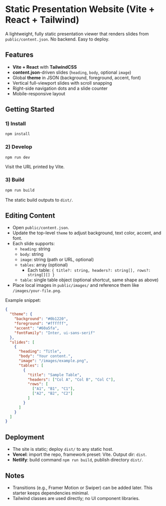# Static Presentation Website (Vite + React + Tailwind)

A lightweight, fully static presentation viewer that renders slides from `public/content.json`. No backend. Easy to deploy.

## Features
- **Vite + React** with **TailwindCSS**
- **content.json**-driven slides (`heading`, `body`, optional `image`)
- Global **theme** in JSON (background, foreground, accent, font)
- Vertical full-viewport slides with scroll snapping
- Right-side navigation dots and a slide counter
- Mobile-responsive layout

## Getting Started

### 1) Install
```bash
npm install
```

### 2) Develop
```bash
npm run dev
```
Visit the URL printed by Vite.

### 3) Build
```bash
npm run build
```
The static build outputs to `dist/`.

## Editing Content
- Open `public/content.json`.
- Update the top-level `theme` to adjust background, text color, accent, and font.
- Each slide supports:
  - `heading`: string
  - `body`: string
  - `image`: string (path or URL, optional)
  - `tables`: array (optional)
    - Each table: `{ title?: string, headers?: string[], rows?: string[][] }`
  - `table`: single table object (optional shortcut, same shape as above)
- Place local images in `public/images/` and reference them like `/images/your-file.png`.

Example snippet:
```json
{
  "theme": {
    "background": "#0b1220",
    "foreground": "#ffffff",
    "accent": "#60a5fa",
    "fontFamily": "Inter, ui-sans-serif"
  },
  "slides": [
    {
      "heading": "Title",
      "body": "Your content.",
      "image": "/images/example.png",
      "tables": [
        {
          "title": "Sample Table",
          "headers": ["Col A", "Col B", "Col C"],
          "rows": [
            ["A1", "B1", "C1"],
            ["A2", "B2", "C2"]
          ]
        }
      ]
    }
  ]
}
```

## Deployment
- The site is static; deploy `dist/` to any static host.
- **Vercel**: import the repo, framework preset: Vite. Output dir: `dist`.
- **Netlify**: build command `npm run build`, publish directory `dist/`.

## Notes
- Transitions (e.g., Framer Motion or Swiper) can be added later. This starter keeps dependencies minimal.
- Tailwind classes are used directly; no UI component libraries.
